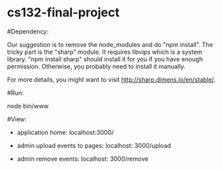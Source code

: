# cs132-final-project

#Dependency:

Our suggestion is to remove the node_modules and do "npm install". The tricky part is the
"sharp" module. It requires libvips which is a system library. "npm install sharp" should install
it for you if you have enough permission. Otherwise, you probably need to install it manually.

For more details, you might want to visit http://sharp.dimens.io/en/stable/.

#Run: 

node bin/www

#View:

* application home: localhost:3000/

* admin upload events to pages: localhost: 3000/upload

* admin remove events: localhost: 3000/remove
